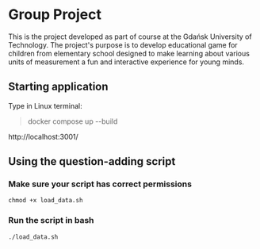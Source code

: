 # Group Project 
This is the project developed as part of course at the Gdańsk University of Technology. 
The project's purpose is to develop educational game for children from elementary school designed to make learning about various units of measurement a fun and interactive experience for young minds.

## Starting application  
Type in Linux terminal:   
> docker compose up --build   

http://localhost:3001/

## Using the question-adding script
### Make sure your script has correct permissions
```
chmod +x load_data.sh
```
### Run the script in bash
```
./load_data.sh
```
<!-- 
## In order to run app.py
Open console and move to the project directory:
```
cd path/to/this/project
```
Create and activate virtual environment:
### On Windows

```
py -m venv venv
.\venv\Scripts\activate
```
### On Linux
```
python3 -m venv venv
source venv/bin/activate
sudo apt-get install python3-dev default-libmysqlclient-dev build-essential pkg-config
```
Download packages listed in requirements.txt:
```
pip install -r requirements.txt
```
To run the script type:
```
py app.py
``` -->

